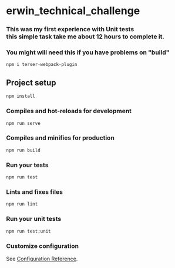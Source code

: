 # erwin_technical_challenge

### This was my first experience with Unit tests<br>this simple task take me about 12 hours to complete it.
### You might will need this if you have problems on "build"
```
npm i terser-webpack-plugin
```

## Project setup
```
npm install
```

### Compiles and hot-reloads for development
```
npm run serve
```

### Compiles and minifies for production
```
npm run build
```

### Run your tests
```
npm run test
```

### Lints and fixes files
```
npm run lint
```

### Run your unit tests
```
npm run test:unit
```

### Customize configuration
See [Configuration Reference](https://cli.vuejs.org/config/).

